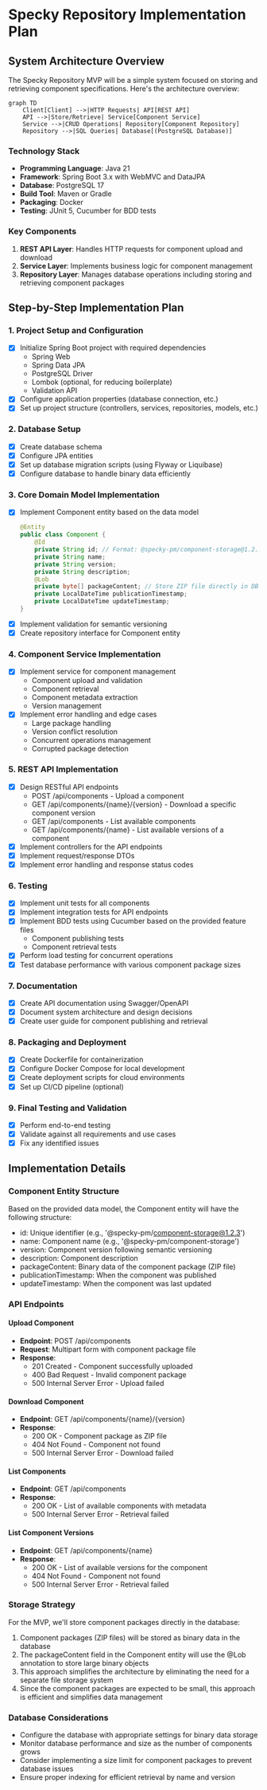 # Specky Repository Implementation Plan

## System Architecture Overview

The Specky Repository MVP will be a simple system focused on storing and retrieving component specifications. Here's the architecture overview:

```mermaid
graph TD
    Client[Client] -->|HTTP Requests| API[REST API]
    API -->|Store/Retrieve| Service[Component Service]
    Service -->|CRUD Operations| Repository[Component Repository]
    Repository -->|SQL Queries| Database[(PostgreSQL Database)]
```

### Technology Stack
- **Programming Language**: Java 21
- **Framework**: Spring Boot 3.x with WebMVC and DataJPA
- **Database**: PostgreSQL 17
- **Build Tool**: Maven or Gradle
- **Packaging**: Docker
- **Testing**: JUnit 5, Cucumber for BDD tests

### Key Components
1. **REST API Layer**: Handles HTTP requests for component upload and download
2. **Service Layer**: Implements business logic for component management
3. **Repository Layer**: Manages database operations including storing and retrieving component packages

## Step-by-Step Implementation Plan

### 1. Project Setup and Configuration
- [x] Initialize Spring Boot project with required dependencies
  - Spring Web
  - Spring Data JPA
  - PostgreSQL Driver
  - Lombok (optional, for reducing boilerplate)
  - Validation API
- [x] Configure application properties (database connection, etc.)
- [x] Set up project structure (controllers, services, repositories, models, etc.)

### 2. Database Setup
- [x] Create database schema
- [x] Configure JPA entities
- [x] Set up database migration scripts (using Flyway or Liquibase)
- [x] Configure database to handle binary data efficiently

### 3. Core Domain Model Implementation
- [x] Implement Component entity based on the data model
  ```java
  @Entity
  public class Component {
      @Id
      private String id; // Format: @specky-pm/component-storage@1.2.3
      private String name;
      private String version;
      private String description;
      @Lob
      private byte[] packageContent; // Store ZIP file directly in DB
      private LocalDateTime publicationTimestamp;
      private LocalDateTime updateTimestamp;
  }
  ```
- [x] Implement validation for semantic versioning
- [x] Create repository interface for Component entity

### 4. Component Service Implementation
- [x] Implement service for component management
  - Component upload and validation
  - Component retrieval
  - Component metadata extraction
  - Version management
- [x] Implement error handling and edge cases
  - Large package handling
  - Version conflict resolution
  - Concurrent operations management
  - Corrupted package detection

### 5. REST API Implementation
- [x] Design RESTful API endpoints
  - POST /api/components - Upload a component
  - GET /api/components/{name}/{version} - Download a specific component version
  - GET /api/components - List available components
  - GET /api/components/{name} - List available versions of a component
- [x] Implement controllers for the API endpoints
- [x] Implement request/response DTOs
- [x] Implement error handling and response status codes

### 6. Testing
- [x] Implement unit tests for all components
- [x] Implement integration tests for API endpoints
- [x] Implement BDD tests using Cucumber based on the provided feature files
  - Component publishing tests
  - Component retrieval tests
- [x] Perform load testing for concurrent operations
- [x] Test database performance with various component package sizes

### 7. Documentation
- [x] Create API documentation using Swagger/OpenAPI
- [x] Document system architecture and design decisions
- [x] Create user guide for component publishing and retrieval

### 8. Packaging and Deployment
- [x] Create Dockerfile for containerization
- [x] Configure Docker Compose for local development
- [x] Create deployment scripts for cloud environments
- [x] Set up CI/CD pipeline (optional)

### 9. Final Testing and Validation
- [x] Perform end-to-end testing
- [x] Validate against all requirements and use cases
- [x] Fix any identified issues

## Implementation Details

### Component Entity Structure
Based on the provided data model, the Component entity will have the following structure:
- id: Unique identifier (e.g., '@specky-pm/component-storage@1.2.3')
- name: Component name (e.g., '@specky-pm/component-storage')
- version: Component version following semantic versioning
- description: Component description
- packageContent: Binary data of the component package (ZIP file)
- publicationTimestamp: When the component was published
- updateTimestamp: When the component was last updated

### API Endpoints

#### Upload Component
- **Endpoint**: POST /api/components
- **Request**: Multipart form with component package file
- **Response**: 
  - 201 Created - Component successfully uploaded
  - 400 Bad Request - Invalid component package
  - 500 Internal Server Error - Upload failed

#### Download Component
- **Endpoint**: GET /api/components/{name}/{version}
- **Response**: 
  - 200 OK - Component package as ZIP file
  - 404 Not Found - Component not found
  - 500 Internal Server Error - Download failed

#### List Components
- **Endpoint**: GET /api/components
- **Response**: 
  - 200 OK - List of available components with metadata
  - 500 Internal Server Error - Retrieval failed

#### List Component Versions
- **Endpoint**: GET /api/components/{name}
- **Response**: 
  - 200 OK - List of available versions for the component
  - 404 Not Found - Component not found
  - 500 Internal Server Error - Retrieval failed

### Storage Strategy
For the MVP, we'll store component packages directly in the database:
1. Component packages (ZIP files) will be stored as binary data in the database
2. The packageContent field in the Component entity will use the @Lob annotation to store large binary objects
3. This approach simplifies the architecture by eliminating the need for a separate file storage system
4. Since the component packages are expected to be small, this approach is efficient and simplifies data management

### Database Considerations
- Configure the database with appropriate settings for binary data storage
- Monitor database performance and size as the number of components grows
- Consider implementing a size limit for component packages to prevent database issues
- Ensure proper indexing for efficient retrieval by name and version